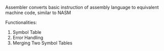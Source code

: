 Assembler converts basic instruction of assembly
language to equivalent machine code, similar to NASM

Functionalities:
1. Symbol Table
2. Error Handling
3. Merging Two Symbol Tables
